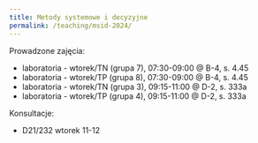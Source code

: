```yaml
---
title: Metody systemowe i decyzyjne
permalink: /teaching/msid-2024/
---
```


Prowadzone zajęcia:
* laboratoria - wtorek/TN (grupa 7), 07:30-09:00 @ B-4, s. 4.45
* laboratoria - wtorek/TP (grupa 8), 07:30-09:00 @ B-4, s. 4.45
* laboratoria - wtorek/TN (grupa 3), 09:15-11:00 @ D-2, s. 333a
* laboratoria - wtorek/TP (grupa 4), 09:15-11:00 @ D-2, s. 333a


Konsultacje:
* D21/232 wtorek 11-12
